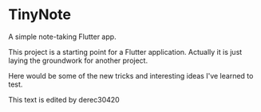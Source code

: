 # TinyNote

A simple note-taking Flutter app.

This project is a starting point for a Flutter application. Actually it is just
laying the groundwork for another project.

Here would be some of the new tricks and interesting ideas I've learned to test.

This text is edited by derec30420
